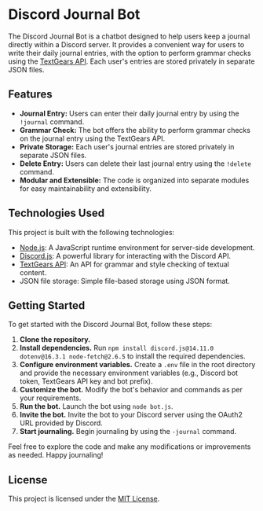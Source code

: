 # Discord Journal Bot

The Discord Journal Bot is a chatbot designed to help users keep a journal directly within a Discord server. It provides a convenient way for users to write their daily journal entries, with the option to perform grammar checks using the [TextGears API](https://textgears.com/). Each user's entries are stored privately in separate JSON files.

## Features

- **Journal Entry:** Users can enter their daily journal entry by using the `!journal` command.
- **Grammar Check:** The bot offers the ability to perform grammar checks on the journal entry using the TextGears API.
- **Private Storage:** Each user's journal entries are stored privately in separate JSON files.
- **Delete Entry:** Users can delete their last journal entry using the `!delete` command. 
- **Modular and Extensible:** The code is organized into separate modules for easy maintainability and extensibility.

## Technologies Used

This project is built with the following technologies:

- [Node.js](https://nodejs.org/): A JavaScript runtime environment for server-side development.
- [Discord.js](https://discord.js.org/): A powerful library for interacting with the Discord API.
- [TextGears API](https://textgears.com/): An API for grammar and style checking of textual content.
- JSON file storage: Simple file-based storage using JSON format.

## Getting Started

To get started with the Discord Journal Bot, follow these steps:

1. **Clone the repository.**
2. **Install dependencies.** Run `npm install discord.js@14.11.0 dotenv@16.3.1 node-fetch@2.6.5` to install the required dependencies.
3. **Configure environment variables.** Create a `.env` file in the root directory and provide the necessary environment variables (e.g., Discord bot token, TextGears API key  and bot prefix).
4. **Customize the bot.** Modify the bot's behavior and commands as per your requirements.
5. **Run the bot.** Launch the bot using `node bot.js`.
6. **Invite the bot.** Invite the bot to your Discord server using the OAuth2 URL provided by Discord.
7. **Start journaling.** Begin journaling by using the `-journal` command.

Feel free to explore the code and make any modifications or improvements as needed. Happy journaling!

## License

This project is licensed under the [MIT License](LICENSE).
